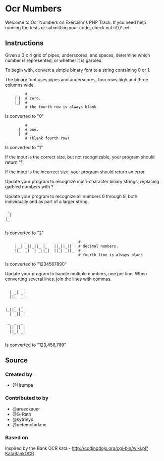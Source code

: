 # Ocr Numbers

Welcome to Ocr Numbers on Exercism's PHP Track.
If you need help running the tests or submitting your code, check out `HELP.md`.

## Instructions

Given a 3 x 4 grid of pipes, underscores, and spaces, determine which number is
represented, or whether it is garbled.

To begin with, convert a simple binary font to a string containing 0 or 1.

The binary font uses pipes and underscores, four rows high and three columns wide.

```text
     _   #
    | |  # zero.
    |_|  #
         # the fourth row is always blank
```

Is converted to "0"

```text
         #
      |  # one.
      |  #
         # (blank fourth row)
```

Is converted to "1"

If the input is the correct size, but not recognizable, your program should return '?'

If the input is the incorrect size, your program should return an error.

Update your program to recognize multi-character binary strings, replacing garbled numbers with ?

Update your program to recognize all numbers 0 through 9, both individually and as part of a larger string.

```text
 _ 
 _|
|_ 
   
```

Is converted to "2"

```text
      _  _     _  _  _  _  _  _  #
    | _| _||_||_ |_   ||_||_|| | # decimal numbers.
    ||_  _|  | _||_|  ||_| _||_| #
                                 # fourth line is always blank
```

Is converted to "1234567890"

Update your program to handle multiple numbers, one per line. When converting several lines, join the lines with commas.

```text
    _  _ 
  | _| _|
  ||_  _|
         
    _  _ 
|_||_ |_ 
  | _||_|
         
 _  _  _ 
  ||_||_|
  ||_| _|
         
```

Is converted to "123,456,789"

## Source

### Created by

- @Hrumpa

### Contributed to by

- @arueckauer
- @G-Rath
- @kytrinyx
- @petemcfarlane

### Based on

Inspired by the Bank OCR kata - http://codingdojo.org/cgi-bin/wiki.pl?KataBankOCR